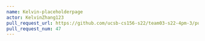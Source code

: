 ```yaml
---
name: Kelvin-placeholderpage
actor: KelvinZhang123
pull_request_url: https://github.com/ucsb-cs156-s22/team03-s22-4pm-3/pull/47
pull_request_num: 47
---
```

